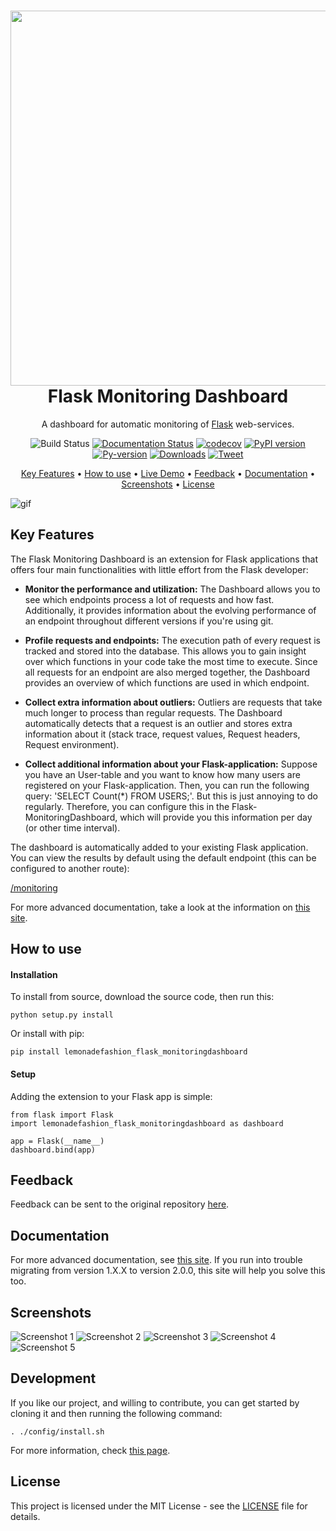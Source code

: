 <h1 align="center">
  <img src="/docs/img/header.png" width="600">
  <br>
  Flask Monitoring Dashboard
  <br>
</h1>

<p align="center">
  A dashboard for automatic monitoring of <a href="http://flask.pocoo.org/" target="_blank">Flask</a> web-services.
</p>

<span align="center">

![Build Status](https://github.com/flask-dashboard/Flask-MonitoringDashboard/workflows/Python%20Testing/badge.svg)
[![Documentation Status](https://readthedocs.org/projects/flask-monitoringdashboard/badge/?version=latest)](http://flask-monitoringdashboard.readthedocs.io/en/latest/?badge=latest)
[![codecov](https://codecov.io/gh/flask-dashboard/Flask-MonitoringDashboard/branch/master/graph/badge.svg)](https://codecov.io/gh/flask-dashboard/Flask-MonitoringDashboard)
[![PyPI version](https://badge.fury.io/py/Flask-MonitoringDashboard.svg)](https://badge.fury.io/py/Flask-MonitoringDashboard)
[![Py-version](https://img.shields.io/pypi/pyversions/flask_monitoringdashboard.svg)](https://img.shields.io/pypi/pyversions/flask_monitoringdashboard.svg)
[![Downloads](http://pepy.tech/badge/flask-monitoringdashboard)](http://pepy.tech/count/flask-monitoringdashboard)
[![Tweet](https://img.shields.io/twitter/url/http/shields.io.svg?style=social)](https://twitter.com/intent/tweet?text=Monitor%20your%20Flask%20application%20with%20the%20Flask%20Monitoring%20Dashboard&url=https://github.com/flask-dashboard/Flask-MonitoringDashboard&hashtags=fmd,flask,python)

</span>

<p align="center">
  <a href="#key-features">Key Features</a> •
  <a href="#how-to-use">How to use</a> •
  <a href="#live-demo">Live Demo</a> •
  <a href="#feedback">Feedback</a> •
  <a href="#documentation">Documentation</a> •
  <a href="#screenshots">Screenshots</a> •
  <a href="#license">License</a>
</p>

![gif](/docs/img/fmd_video.gif)


## Key Features
The Flask Monitoring Dashboard is an extension for Flask applications that offers four main functionalities with little effort from the Flask developer:

- **Monitor the performance and utilization:**
  The Dashboard allows you to see which endpoints process a lot of requests and how fast. 
  Additionally, it provides information about the evolving performance of an endpoint throughout different versions if you're using git.

- **Profile requests and endpoints:**
  The execution path of every request is tracked and stored into the database. This allows you to gain
  insight over which functions in your code take the most time to execute. Since all requests for an 
  endpoint are also merged together, the Dashboard provides an overview of which functions are used in
  which endpoint.

- **Collect extra information about outliers:**
  Outliers are requests that take much longer to process than regular requests. 
  The Dashboard automatically detects that a request is an outlier and stores extra information about it (stack trace, request values, Request headers, Request environment).

- **Collect additional information about your Flask-application:**
  Suppose you have an User-table and you want to know how many users are registered on your Flask-application.
  Then, you can run the following query: 'SELECT Count(*) FROM USERS;'. But this is just annoying to do regularly.
  Therefore, you can configure this in the Flask-MonitoringDashboard, which will provide you this information per day (or other time interval).


The dashboard is automatically added to your existing Flask application.
You can view the results by default using the default endpoint (this can be configured to another route):

   [/monitoring](http://localhost:5000/monitoring)

For more advanced documentation, take a look at the information on [this site](http://flask-monitoringdashboard.readthedocs.io/en/latest/functionality.html).


## How to use

#### Installation
To install from source, download the source code, then run this:

    python setup.py install

Or install with pip:
    
    pip install lemonadefashion_flask_monitoringdashboard
    
#### Setup
Adding the extension to your Flask app is simple:

    from flask import Flask
    import lemonadefashion_flask_monitoringdashboard as dashboard

    app = Flask(__name__)
    dashboard.bind(app)

## Feedback
Feedback can be sent to the original repository [here](https://github.com/flask-dashboard/Flask-MonitoringDashboard).
 
## Documentation
For more advanced documentation, see [this site](http://flask-monitoringdashboard.readthedocs.io).
If you run into trouble migrating from version 1.X.X to version 2.0.0, this site will help you solve this too.

## Screenshots
![Screenshot 1](/docs/img/ss1.png)
![Screenshot 2](/docs/img/ss2.png)
![Screenshot 3](/docs/img/ss3.png)
![Screenshot 4](/docs/img/ss4.png)
![Screenshot 5](/docs/img/ss5.png)

## Development
If you like our project, and willing to contribute, you can get started by cloning it and then running the following command:

    . ./config/install.sh

For more information, check [this page](https://flask-monitoringdashboard.readthedocs.io/en/latest/developing.html).

## License
This project is licensed under the MIT License - see the [LICENSE](LICENSE) file for details.
